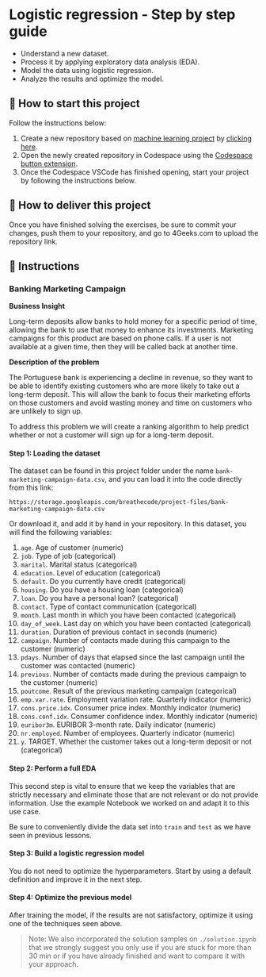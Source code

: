 <!-- hide -->
# Logistic regression - Step by step guide
<!-- endhide -->

- Understand a new dataset.
- Process it by applying exploratory data analysis (EDA).
- Model the data using logistic regression.
- Analyze the results and optimize the model.

## 🌱 How to start this project

Follow the instructions below:

1. Create a new repository based on [machine learning project](https://github.com/4GeeksAcademy/machine-learning-python-template) by [clicking here](https://github.com/4GeeksAcademy/machine-learning-python-template/generate).
2. Open the newly created repository in Codespace using the [Codespace button extension](https://docs.github.com/en/codespaces/developing-in-codespaces/creating-a-codespace-for-a-repository#creating-a-codespace-for-a-repository).
3. Once the Codespace VSCode has finished opening, start your project by following the instructions below.

## 🚛 How to deliver this project

Once you have finished solving the exercises, be sure to commit your changes, push them to your repository, and go to 4Geeks.com to upload the repository link.

## 📝 Instructions

### Banking Marketing Campaign

**Business Insight**

Long-term deposits allow banks to hold money for a specific period of time, allowing the bank to use that money to enhance its investments. Marketing campaigns for this product are based on phone calls. If a user is not available at a given time, then they will be called back at another time.

**Description of the problem**

The Portuguese bank is experiencing a decline in revenue, so they want to be able to identify existing customers who are more likely to take out a long-term deposit. This will allow the bank to focus their marketing efforts on those customers and avoid wasting money and time on customers who are unlikely to sign up.

To address this problem we will create a ranking algorithm to help predict whether or not a customer will sign up for a long-term deposit.

#### Step 1: Loading the dataset

The dataset can be found in this project folder under the name `bank-marketing-campaign-data.csv`, and you can load it into the code directly from this link:

```text
https://storage.googleapis.com/breathecode/project-files/bank-marketing-campaign-data.csv
```

Or download it, and add it by hand in your repository. In this dataset, you will find the following variables:

1. `age`. Age of customer (numeric)
2. `job`. Type of job (categorical)
3. `marital`. Marital status (categorical)
4. `education`. Level of education (categorical)
5. `default`. Do you currently have credit (categorical)
6. `housing`. Do you have a housing loan (categorical)
7. `loan`. Do you have a personal loan? (categorical)
8. `contact`. Type of contact communication (categorical)
9. `month`. Last month in which you have been contacted (categorical)
10. `day_of_week`. Last day on which you have been contacted (categorical)
11. `duration`. Duration of previous contact in seconds (numeric)
12. `campaign`. Number of contacts made during this campaign to the customer (numeric)
13. `pdays`. Number of days that elapsed since the last campaign until the customer was contacted (numeric)
14. `previous`. Number of contacts made during the previous campaign to the customer (numeric)
15. `poutcome`. Result of the previous marketing campaign (categorical)
16. `emp.var.rate`. Employment variation rate. Quarterly indicator (numeric)
17. `cons.price.idx`. Consumer price index. Monthly indicator (numeric)
18. `cons.conf.idx`. Consumer confidence index. Monthly indicator (numeric)
19. `euribor3m`. EURIBOR 3-month rate. Daily indicator (numeric)
20. `nr.employed`. Number of employees. Quarterly indicator (numeric)
21. `y`. TARGET. Whether the customer takes out a long-term deposit or not (categorical)

#### Step 2: Perform a full EDA

This second step is vital to ensure that we keep the variables that are strictly necessary and eliminate those that are not relevant or do not provide information. Use the example Notebook we worked on and adapt it to this use case.

Be sure to conveniently divide the data set into `train` and `test` as we have seen in previous lessons.

#### Step 3: Build a logistic regression model

You do not need to optimize the hyperparameters. Start by using a default definition and improve it in the next step.

#### Step 4: Optimize the previous model

After training the model, if the results are not satisfactory, optimize it using one of the techniques seen above.

> Note: We also incorporated the solution samples on `./solution.ipynb` that we strongly suggest you only use if you are stuck for more than 30 min or if you have already finished and want to compare it with your approach.
